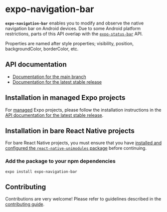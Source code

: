# expo-navigation-bar

**`expo-navigation-bar`** enables you to modify and observe the native navigation bar on Android devices. Due to some Android platform restrictions, parts of this API overlap with the [`expo-status-bar`][status-bar] API.

Properties are named after style properties; visibility, position, backgroundColor, borderColor, etc.

## API documentation

- [Documentation for the main branch][docs-main]
- [Documentation for the latest stable release][docs-stable]

## Installation in managed Expo projects

For [managed][docs-workflows] Expo projects, please follow the installation instructions in the [API documentation for the latest stable release][docs-stable].


## Installation in bare React Native projects

For bare React Native projects, you must ensure that you have [installed and configured the `react-native-unimodules` package][unimodules] before continuing.

### Add the package to your npm dependencies

```
expo install expo-navigation-bar
```

## Contributing

Contributions are very welcome! Please refer to guidelines described in the [contributing guide][contributing].


[docs-main]: https://github.com/expo/expo/blob/main/docs/pages/versions/unversioned/sdk/navigation-bar.mdx
[docs-stable]: https://docs.expo.dev/versions/latest/sdk/navigation-bar/
[docs-workflows]: https://docs.expo.dev/versions/latest/introduction/managed-vs-bare/
[contributing]: https://github.com/expo/expo#contributing
[unimodules]: https://github.com/expo/expo/tree/main/packages/react-native-unimodules
[status-bar]: https://github.com/expo/expo/tree/main/packages/expo-status-bar